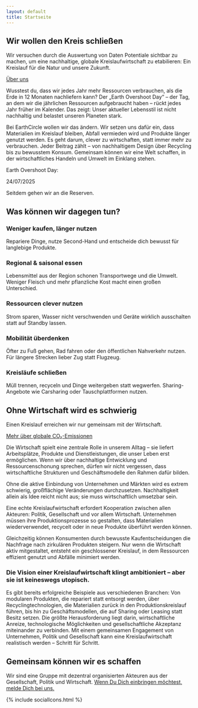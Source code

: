 ```yaml
---
layout: default
title: Startseite
---
```


<section class="hero-banner hero-start d-flex mobile-hero">
    <div class="c-banner c-banner-start d-lg-block z-1 position-absolute top-0 bottom-0 start-0 end-0"></div>
    <div class="container-fluid text-white position-relative align-items-end justify-content-end z-2">
        <div class="mx-1 mx-sm-2 mx-md-3 mx-lg-4 mx-xl-5 my-3 my-md-4 py-3 py-sm-0">
            <div class="row">
                <div class="col-lg-7 offset-lg-4 col-md-10">
                    <h2 class="display-3 small-xs-display fw-bold">Wir wollen den Kreis schließen</h2>
                    <p class="lead mb-4">Wir versuchen durch die Auswertung von Daten Potentiale sichtbar zu machen, um eine nachhaltige, globale Kreislaufwirtschaft zu etabilieren: Ein Kreislauf für die Natur und unsere Zukunft.</p>
                    <a href="{{ site.baseurl }}/ueber-uns" class="btn btn-primary btn-lg">Über uns</a>
                </div>
            </div>
        </div>
    </div>
</section>

<section class="px-1 px-sm-2 px-md-3 px-lg-4 px-xl-5 py-5">
    <div class="container-fluid pt-lg-4">
        <div class="row d-flex align-items-end">
            <div class="col-lg-6 col-md-12">
                <div class="">
                    <p class="lead"><span class="fw-bold text-primary">Wusstest du, dass wir jedes Jahr mehr Ressourcen verbrauchen, als die Erde in 12 Monaten nachliefern kann?</span> Der „Earth Overshoot Day“ – der Tag, an dem wir die jährlichen Ressourcen aufgebraucht haben – rückt jedes Jahr früher im Kalender. Das zeigt: Unser aktueller Lebensstil ist nicht nachhaltig und belastet unseren Planeten stark.</p>
                    <p>Bei EarthCircle wollen wir das ändern. Wir setzen uns dafür ein, dass Materialien im Kreislauf bleiben, Abfall vermieden wird und Produkte länger genutzt werden. Es geht darum, clever zu wirtschaften, statt immer mehr zu verbrauchen. Jeder Beitrag zählt – von nachhaltigem Design über Recycling bis zu bewusstem Konsum. Gemeinsam können wir eine Welt schaffen, in der wirtschaftliches Handeln und Umwelt im Einklang stehen.</p>
                </div>
            </div>
            <div class="col-lg-5 col-sm-4 offset-xxl-1 col-md-10 mb-3">  
                <div class="text-right ms-lg-4">
                    <p class="lead text-primary"><span class="fw-bold">Earth Overshoot Day</span>:</p>
                    <span class="overshoot-date fw-bold text-primary">24/07/2025</span>
                    <p class="mt-3">Seitdem gehen wir an die Reserven.</p>
                </div>
            </div>
        </div>
    </div>
</section>

<section class="outer-wrapper">
    <div class="container-fluid">
        <div class="row mb-3 d-flex align-items-center">
            <div class="col-xxl-7 col-xl-6 col-lg-6 col-md-6 d-flex justify-content-sm-end col-sm-7">
                <div class="m-1 my-4 m-sm-4">
                    <!-- Chart Container -->
                    <div id="circle-container">
                        <canvas id="scrollCircle"></canvas>
                    </div>
                </div>
            </div>
            <div class="col-lg-4 col-md-6 col-sm-5">
                <div class="m-1 mt-4 mb-4 m-sm-4">
                    <h2 id="color-switch" class="h1 fw-bold">Was können wir dagegen tun?</h2>
                </div>
            </div>
        </div>
    </div>
</section>

<section class="px-1 px-sm-2 px-md-3 px-lg-4 px-xl-5">
    <div class="container-fluid">
        <div class="row mb-3 align-items-center">
            <div class="col-xxl-4 col-xl-5 offset-xl-4 col-lg-7 offset-lg-3 col-md-8 offset-md-2 col-sm-9 offset-sm-2 d-flex justify-content-center">
                <!-- Javascript-Scroll-Animation -->
                <div class="ps-lg-1 ps-xl-2 ps-xxl-3">
                    <h3 class="mt-sm-5 mb-2 fw-bold primary-on-fade"><i class="ph fw-bold ph-wrench"></i>Weniger kaufen, länger nutzen</h3>
                    Repariere Dinge, nutze Second-Hand und entscheide dich bewusst für langlebige Produkte.
                    <h3 class="mt-5 mb-2 fw-bold primary-on-fade"><i class="ph fw-bold ph-fork-knife"></i>Regional & saisonal essen</h3>
                    Lebensmittel aus der Region schonen Transportwege und die Umwelt. Weniger Fleisch und mehr pflanzliche Kost macht einen großen Unterschied.
                    <h3 class="mt-5 mb-2 fw-bold primary-on-fade"><i class="ph fw-bold ph-plant"></i>Ressourcen clever nutzen</h3>
                    Strom sparen, Wasser nicht verschwenden und Geräte wirklich ausschalten statt auf Standby lassen.
                    <h3 class="mt-5 mb-2 fw-bold primary-on-fade"><i class="ph fw-bold ph-footprints"></i>Mobilität überdenken</h3>
                    Öfter zu Fuß gehen, Rad fahren oder den öffentlichen Nahverkehr nutzen. Für längere Strecken lieber Zug statt Flugzeug.
                    <h3 class="mt-5 mb-2 fw-bold primary-on-fade"><i class="ph fw-bold ph-arrow-clockwise"></i>Kreisläufe schließen</h3>
                    Müll trennen, recyceln und Dinge weitergeben statt wegwerfen. Sharing-Angebote wie Carsharing oder Tauschplattformen nutzen.
                </div>
            </div>
        </div>
    </div>
</section>

<section class="hero-banner hero-emissionen d-flex align-items-center mt-5">
    <div class="c-banner d-block z-1 position-absolute top-0 bottom-0 start-0 end-0"></div>
    <div class="bg-banner position-absolute top-0 bottom-0 start-0 end-0 bg-black bg-opacity-50 z-2 z-lg-0"></div>
    <div class="container-fluid text-white position-relative z-2">
        <div class="px-1 px-sm-2 px-md-3 px-lg-4 px-xl-5">
            <div class="row">
                <div class="col-lg-7 offset-lg-4 col-md-9">
                    <h2 class="display-3 fw-bold">Ohne Wirtschaft wird es schwierig</h2>
                    <p class="lead mb-4">Einen Kreislauf erreichen wir nur gemeinsam mit der Wirtschaft.</p>
                    <a href="{{ site.baseurl }}/co2-emissionen" class="btn btn-primary btn-lg">Mehr über <span class="d-none d-sm-inline">globale</span> CO₂-Emissionen</a>
                </div>
            </div>
        </div>
    </div>
</section>

<section class="bg-primary text-white px-1 px-sm-2 px-md-3 px-lg-4 px-xl-5 py-5">
    <div class="container-fluid">
        <div class="row">
            <div class="col-lg-6 col-md-12">
                <p class="lead">Die Wirtschaft spielt eine zentrale Rolle in unserem Alltag – sie liefert Arbeitsplätze, Produkte und Dienstleistungen, die unser Leben erst ermöglichen. <span class="fw-bold">Wenn wir über nachhaltige Entwicklung und Ressourcenschonung sprechen, dürfen wir nicht vergessen, dass wirtschaftliche Strukturen und Geschäftsmodelle den Rahmen dafür bilden.</span></p>
                <p class="pe-md-5 me-md-5 pe-lg-0 md-lg-0">Ohne die aktive Einbindung von Unternehmen und Märkten wird es extrem schwierig, großflächige Veränderungen durchzusetzen. Nachhaltigkeit allein als Idee reicht nicht aus; sie muss wirtschaftlich umsetzbar sein.</p>
                <p class="pe-md-5 me-md-5 pe-lg-0 md-lg-0">Eine echte Kreislaufwirtschaft erfordert Kooperation zwischen allen Akteuren: Politik, Gesellschaft und vor allem Wirtschaft. Unternehmen müssen ihre Produktionsprozesse so gestalten, dass Materialien wiederverwendet, recycelt oder in neue Produkte überführt werden können.</p>
            </div>
            <div class="col-lg-6 col-md-12">
                <p class="pe-md-5 me-md-5 pe-lg-0 md-lg-0">Gleichzeitig können Konsumenten durch bewusste Kaufentscheidungen die Nachfrage nach zirkulären Produkten steigern. Nur wenn die Wirtschaft aktiv mitgestaltet, entsteht ein geschlossener Kreislauf, in dem Ressourcen effizient genutzt und Abfälle minimiert werden.</p>
                <h3 class="h5 fw-bold mt-5">Die Vision einer Kreislaufwirtschaft klingt ambitioniert – aber sie ist keineswegs utopisch.</h3>
                <p class="pe-md-5 me-md-5 pe-lg-0 md-lg-0">Es gibt bereits erfolgreiche Beispiele aus verschiedenen Branchen: Von modularen Produkten, die repariert statt entsorgt werden, über Recyclingtechnologien, die Materialien zurück in den Produktionskreislauf führen, bis hin zu Geschäftsmodellen, die auf Sharing oder Leasing statt Besitz setzen. Die größte Herausforderung liegt darin, wirtschaftliche Anreize, technologische Möglichkeiten und gesellschaftliche Akzeptanz miteinander zu verbinden. Mit einem gemeinsamen Engagement von Unternehmen, Politik und Gesellschaft kann eine Kreislaufwirtschaft realistisch werden – Schritt für Schritt.</p>
            </div>
        </div>
    </div>
</section>

<section class="px-1 px-sm-2 px-md-3 px-lg-4 px-xl-5 py-5">
    <div class="container-fluid">
        <div class="row text-primary">
            <div class="col-xl-6 col-lg-8 col-sm-10">
                <div class="">
                    <h2 class="fw-bold">Gemeinsam können wir es schaffen</h2>
                    <p class="lead">Wir sind eine Gruppe mit dezentral organisierten Akteuren aus der Gesellschaft, Politik und Wirtschaft. <a href="{{ site.baseurl }}/kontakt" class="text-primary">Wenn Du Dich einbringen möchtest, melde Dich bei uns.</a></p>
                </div>
            </div>
            <div class="col-xl-6 col-lg-4 d-flex justify-content-lg-end align-items-start align-items-lg-end">
                <div class=" big-social-icon-wrapper">
                    {% include socialIcons.html %}
                </div>
            </div>
        </div>
    </div>
</section>